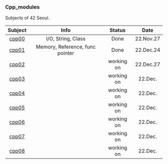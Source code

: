 ### Cpp_modules
Subjects of 42 Seoul.

| Subject           | Info                               | Status     | Date      |
|            :-:    |            :-:                     |    :-:     |    :-:    | 
| [cpp00](./CPP00/) | I/O, String, Class                 | Done       | 22.Nov.27 |
| [cpp01](./CPP01/) | Memory, Reference, func pointer    | Done       | 22.Dec.24 |
| [cpp02](./CPP02/) |                                    | working on | 22.Dec.27 |
| [cpp03](./CPP03/) |                                    | working on | 22.Dec.   |
| [cpp04](./CPP04/) |                                    | working on | 22.Dec.   |
| [cpp05](./CPP05/) |                                    | working on | 22.Dec.   |
| [cpp06](./CPP06/) |                                    | working on | 22.Dec.   |
| [cpp07](./CPP07/) |                                    | working on | 22.Dec.   |
| [cpp08](./CPP08/) |                                    | working on | 22.Dec.   |
